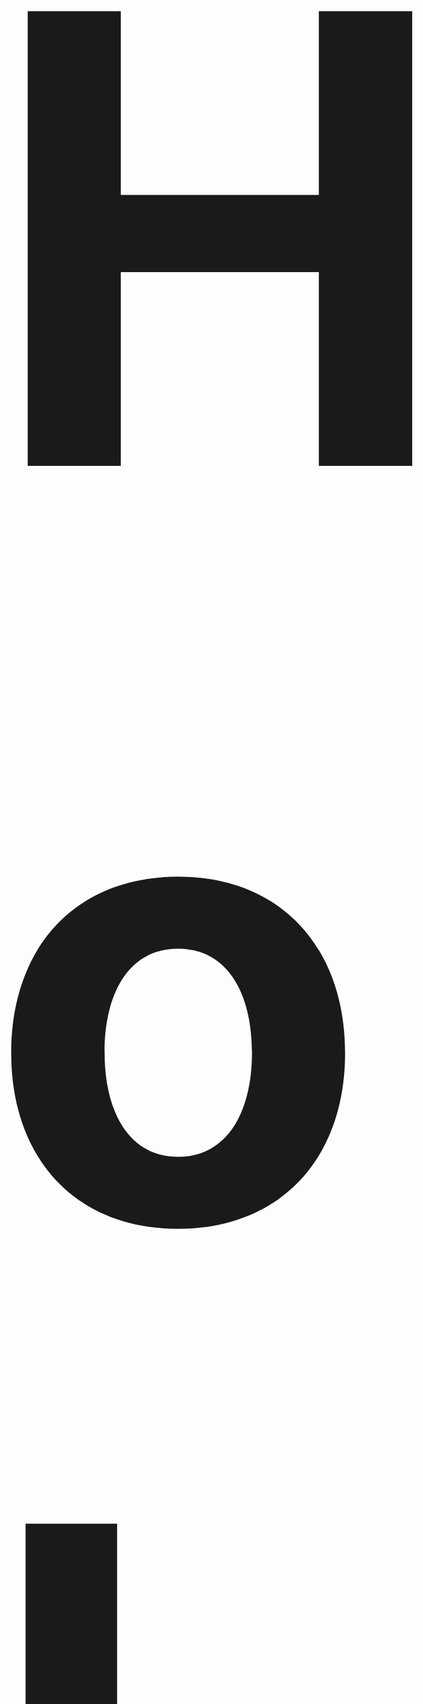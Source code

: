 <p style="font-size: 1000px;"><strong>Hola, I'm <a href="https://dakshp07.github.io/">Daksh Paleria!</a></strong></p>

<a href="https://www.linkedin.com/in/daksh-paleria-606211190/">
  <img align="left" alt="Daksh's LinkdeIN" width="22px" src="https://github.com/gauravghongde/social-icons/blob/master/SVG/Color/LinkedIN.svg" />
</a>
<a href="https://www.instagram.com/dakshp_07/">
  <img align="left" alt="Daksh's Instagram" width="22px" src="https://github.com/gauravghongde/social-icons/blob/master/SVG/Color/Instagram.svg" />
</a>
<a href="https://twitter.com/dakshp07">
  <img align="left" alt="Daksh's Twitter" width="22px" src="https://github.com/gauravghongde/social-icons/blob/master/SVG/Color/Twitter.svg" />
</a>
<a href="mailto:dpaleria@gmail.com">
  <img align="left" alt="Mail Daksh" width="22px" src="https://github.com/gauravghongde/social-icons/blob/master/SVG/Color/Gmail.svg" />
</a>
<a href="https://leetcode.com/dakshp07/">
  <img align="left" alt="Daksh's Leetcode" width="22px" src="https://cdn.iconscout.com/icon/free/png-512/free-leetcode-3521542-2944960.png?f=avif&w=512" />
</a>
<a href="https://dakshp07.github.io/">
  <img align="left" alt="Daksh's Sourcerer" width="22px" src="https://img.icons8.com/?size=512&id=LoyAjcvVKv1K&format=png"  />
</a>
<a href="https://dakshp07.medium.com/">
  <img align="left" alt="Medium Daksh" width="22px" src="https://github.com/gauravghongde/social-icons/blob/master/SVG/Color/Medium.svg" />
</a>


<br />
<br />



Hi, I'm Daksh Paleria, a Android Developer (Flutter) 👨‍💻, Frontend Web Developer from India, Currently I'm a Core Committee Member At IET-VIT, A Technical Team Member At Team Fourth Dimension, A Google Summer of Code 2021 (GSoC '21) Student Developer at Cuneiform Digital Library Initiative (CDLI). I'm also into blockchain which helped me get through Summer of Bitcoin 2022 (SoB '22) at bcoin org and Yes I Am A Student Completing My BTech 👨‍🎓(2019-23) Graduation in CSE from [VIT](https://vit.ac.in/). Beside's Programming, I Enjoy Eating Food And Traveling.

<img style="float: right" alt="GIF"  width="400"  height="350"  src="https://c.tenor.com/5ry-200hErMAAAAM/hacker-hacker-man.gif">
 
<div style="clear: right">

  **Talking about Personal Stuffs:**

- 👨🏽‍💻 Looking For **SDE Roles**;
- 🌱 I’m Currently Working On **my problem solving skills**; 
- 👯 Open For **Collaboration**;
- 💬 Ask Me About Anything, I Am Happy To **Help**;
- 📫 How To Reach Me: dpaleria@gmail.com;
  </div>

**Languages and Tools:**  


<code><img height="35" src="https://raw.githubusercontent.com/github/explore/80688e429a7d4ef2fca1e82350fe8e3517d3494d/topics/flutter/flutter.png"></code>
<code><img height="35" src="https://www.pngitem.com/pimgs/m/480-4800518_file-dart-logo-dart-programming-language-logo-hd.png"></code>
<code><img height="35" src="https://raw.githubusercontent.com/github/explore/80688e429a7d4ef2fca1e82350fe8e3517d3494d/topics/android/android.png"></code>
<code><img height="35" src="https://raw.githubusercontent.com/github/explore/80688e429a7d4ef2fca1e82350fe8e3517d3494d/topics/html/html.png"></code>
<code><img height="35" src="https://raw.githubusercontent.com/github/explore/80688e429a7d4ef2fca1e82350fe8e3517d3494d/topics/css/css.png"></code>
<code><img height="35" src="https://openjsf.org/wp-content/uploads/sites/84/2019/10/jquery-logo-vertical_large_square.png"></code>
<code><img height="35" src="https://raw.githubusercontent.com/github/explore/80688e429a7d4ef2fca1e82350fe8e3517d3494d/topics/javascript/javascript.png"></code>
<code><img height="35" src="https://raw.githubusercontent.com/github/explore/80688e429a7d4ef2fca1e82350fe8e3517d3494d/topics/cpp/cpp.png"></code>
<code><img height="35" src="https://specials-images.forbesimg.com/imageserve/5e7cce1921695a000666cc29/960x0.jpg?fit=scale"></code>
<code><img height="35" src="https://raw.githubusercontent.com/github/explore/80688e429a7d4ef2fca1e82350fe8e3517d3494d/topics/python/python.png"></code>
<code><img height="35" src="https://www.adobe.com/content/dam/cc/icons/xd.svg"></code>
<code><img height="35" src="https://d1.awsstatic.com/asset-repository/products/amazon-rds/1024px-MySQL.ff87215b43fd7292af172e2a5d9b844217262571.png"></code>
<code><img height="35" src="https://cdn.worldvectorlogo.com/logos/invision-studio-3.svg"></code>
<code><img height="35" src="https://banner2.cleanpng.com/20180427/zce/kisspng-figma-user-interface-design-designer-logo-apps-design-5ae2b107507599.2852510515248058953296.jpg"></code>
<code><img height="35" src="https://quiksite.com/wp-content/uploads/2016/09/Nginx-Logo-02.png"></code>
<code><img height="35" src="https://raw.githubusercontent.com/github/explore/80688e429a7d4ef2fca1e82350fe8e3517d3494d/topics/git/git.png"></code>
<code><img height="35" src="https://raw.githubusercontent.com/github/explore/80688e429a7d4ef2fca1e82350fe8e3517d3494d/topics/terminal/terminal.png"></code>
<code><img height="35" src="https://code.visualstudio.com/assets/updates/1_35/logo-stable.png"></code>
<code><img height="35" src="https://www.kindpng.com/picc/m/25-255595_icon-android-studio-logo-hd-png-download.png"></code>
<code><img height="35" src="https://user-images.githubusercontent.com/2676579/34940598-17cc20f0-f9be-11e7-8c6d-f0190d502d64.png"></code>
<code><img height="35" src="https://d2eip9sf3oo6c2.cloudfront.net/tags/images/000/001/085/square_280/firebaselogo.png"></code>
<code><img height="35" src="https://miro.medium.com/max/438/1*0G5zu7CnXdMT9pGbYUTQLQ.png"></code>
<code><img height="35" src="https://assets.ubuntu.com/v1/29985a98-ubuntu-logo32.png"></code>
<code><img height="35" src="https://miro.medium.com/max/700/1*fIjRtO5P8zc3pjs0E5hYkw.png"></code>
<code><img height="35" src="https://kinsta.com/wp-content/uploads/2018/05/what-is-php-3-1.png"></code>
<code><img height="35" src="https://cakephp.org/img/trademarks/logo-2.jpg"></code>
<code><img height="35" src="https://mariadb.org/wp-content/uploads/2019/01/cropped-mariadb_org_rgb_v-2.png"></code>
<code><img height="35" src="https://developers.redhat.com/sites/default/files/styles/article_feature/public/blog/2014/05/homepage-docker-logo.png?itok=zx0e-vcP"></code>
<code><img height="35" src="https://bitcoin.org/img/icons/opengraph.png"></code>
<code><img height="35" src="https://res.cloudinary.com/practicaldev/image/fetch/s--Rxmub8vz--/c_imagga_scale,f_auto,fl_progressive,h_420,q_auto,w_1000/https://dev-to-uploads.s3.amazonaws.com/uploads/articles/5jd65usaioipnkv5xs5a.png"></code>
<code><img height="35" src="https://ethereum.org/static/d9cfbc9db0c375cc866bddc606ffb8b4/ece28/ethereum-logo-landscape-purple.png"></code>



![Daksh's github stats](https://github-readme-stats.vercel.app/api?username=dakshp07&&show_icons=true&hide_border=false&title_color=ffffff&text_color=daf7dc&icon_color=bb2acf&bg_color=191919)

[![GitHub Streak](http://github-readme-streak-stats.herokuapp.com?user=dakshp07&theme=dark)](https://git.io/streak-stats)

![MSL](https://github-readme-stats.vercel.app/api/top-langs/?username=dakshp07&layout=compact&hide_border=false&title_color=ffffff&text_color=daf7dc&icon_color=bb2acf&bg_color=191919)

Do Give A Look To My [Repositories](https://github.com/dakshp07?tab=repositories) And ⭐ It 

